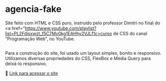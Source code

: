 # agencia-fake
Site feito com HTML e CSS puro, instruído pelo professor Dimitri no final do <a href="https://www.youtube.com/playlist?list=PL2Fdisxwzt_f5C7Mv0kg1EAHhy2VJLf1c>curso de CSS</a> do canal "Programação Web", no YouTube.

##
Para a construção do site, foi usado um layout simples, bonito e responsivo. Utilizamos diversas propriedades do CSS, FlexBox e Media Query para deixá-lo responsivo.

🤎 <a href="https://stephanievic.github.io/agencia-fake/"> Link para acessar o site </a>
